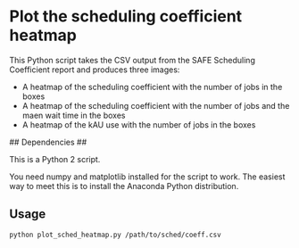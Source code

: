 # Plot the scheduling coefficient heatmap #

This Python script takes the CSV output from the SAFE Scheduling Coefficient
report and produces three images:

* A heatmap of the scheduling coefficient with the number of jobs in the 
boxes
* A heatmap of the scheduling coefficient with the number of jobs and the maen
wait time in the boxes
* A heatmap of the kAU use with the number of jobs in the boxes

## Dependencies ##

This is a Python 2 script.

You need numpy and matplotlib installed for the script to work. The easiest
way to meet this is to install the Anaconda Python distribution.

## Usage ##

    python plot_sched_heatmap.py /path/to/sched/coeff.csv

